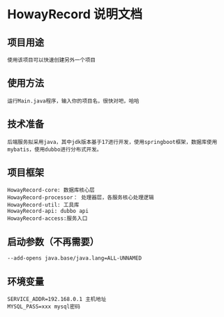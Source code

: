 # HowayRecord 说明文档
## 项目用途
    使用该项目可以快速创建另外一个项目

## 使用方法
    运行Main.java程序，输入你的项目名，很快对吧，哈哈


## 技术准备
    后端服务拟采用java，其中jdk版本基于17进行开发，使用springboot框架，数据库使用mybatis，使用dubbo进行分布式开发。

## 项目框架
    HowayRecord-core: 数据库核心层
    HowayRecord-processor： 处理器层，各服务核心处理逻辑
    HowayRecord-util: 工具库
    HowayRecord-api: dubbo api
    HowayRecord-access:服务入口

## 启动参数（不再需要）
    --add-opens java.base/java.lang=ALL-UNNAMED

## 环境变量
    SERVICE_ADDR=192.168.0.1 主机地址
    MYSQL_PASS=xxx mysql密码
